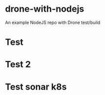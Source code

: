 # drone-with-nodejs
An example NodeJS repo with Drone test/build

# Test

# Test 2

# Test sonar k8s
